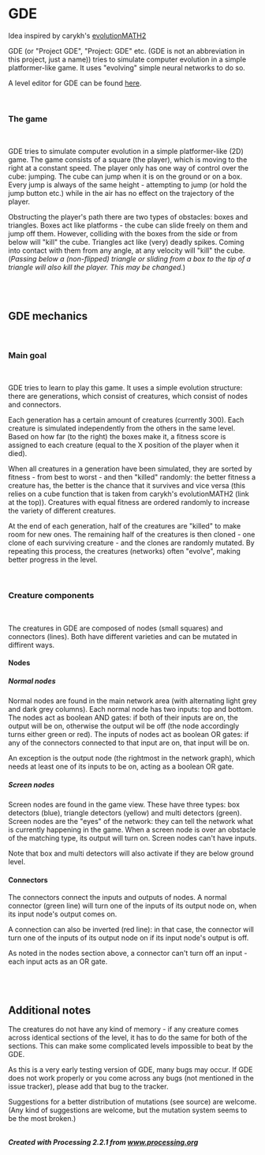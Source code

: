 # GDE

Idea inspired by carykh's [evolutionMATH2](https://www.youtube.com/watch?v=5N7NYc7PPf8)

GDE (or "Project GDE", "Project: GDE" etc. (GDE is not an abbreviation in this project, just a name)) tries to simulate computer evolution in a simple platformer-like game. It uses "evolving" simple neural networks to do so.

A level editor for GDE can be found [here](https://github.com/marko213/GDE-level-editor).

<br><h3>The game</h3></br>

<p>GDE tries to simulate computer evolution in a simple platformer-like (2D) game. The game consists of a square (the player), which is moving to the right at a constant speed. The player only has one way of control over the cube: jumping. The cube can jump when it is on the ground or on a box. Every jump is always of the same height - attempting to jump (or hold the jump button etc.) while in the air has no effect on the trajectory of the player.</p>

<p>Obstructing the player's path there are two types of obstacles: boxes and triangles. Boxes act like platforms - the cube can slide freely on them and jump off them. However, colliding with the boxes from the side or from below will "kill" the cube. Triangles act like (very) deadly spikes. Coming into contact with them from any angle, at any velocity will "kill" the cube.
(<i>Passing below a (non-flipped) triangle or sliding from a box to the tip of a triangle will also kill the player. This may be changed.</i>)</p>
<br></br>


## GDE mechanics

<br><h3>Main goal</h3></br>

<p>GDE tries to learn to play this game. It uses a simple evolution structure: there are generations, which consist of creatures, which consist of nodes and connectors.</p>
<p>Each generation has a certain amount of creatures (currently 300). Each creature is simulated independently from the others in the same level. Based on how far (to the right) the  boxes make it, a fitness score is assigned to each creature (equal to the X position of the player when it died).</p>
<p>When all creatures in a generation have been simulated, they are sorted by fitness - from best to worst - and then "killed" randomly: the better fitness a creature has, the better is the chance that it survives and vice versa (this relies on a cube function that is taken from carykh's evolutionMATH2 (link at the top)). Creatures with equal fitness are ordered randomly to increase the variety of different creatures.</p>
<p>At the end of each generation, half of the creatures are "killed" to make room for new ones. The remaining half of the creatures is then cloned - one clone of each surviving creature - and the clones are randomly mutated. By repeating this process, the creatures (networks) often "evolve", making better progress in the level.</p>

<br><h3>Creature components</h3></br>

<p>The creatures in GDE are composed of nodes (small squares) and connectors (lines). Both have different varieties and can be mutated in diffirent ways.</p>

<b><h4>Nodes</h4></b>

<b><h5>Normal nodes</h5></b>

<p>Normal nodes are found in the main network area (with alternating light grey and dark grey columns). Each normal node has two inputs: top and bottom. The nodes act as boolean AND gates: if both of their inputs are on, the output will be on, otherwise the output wil be off (the node accordingly turns either green or red). The inputs of nodes act as boolean OR gates: if any of the connectors connected to that input are on, that input will be on.</p>
<p>An exception is the output node (the rightmost in the network graph), which needs at least one of its inputs to be on, acting as a boolean OR gate.</p>

<b><h5>Screen nodes</h5></b>

<p>Screen nodes are found in the game view. These have three types: box detectors (blue), triangle detectors (yellow) and multi detectors (green). Screen nodes are the "eyes" of the network: they can tell the network what is currently happening in the game. When a screen node is over an obstacle of the matching type, its output will turn on. Screen nodes can't have inputs.</p>
<p>Note that box and multi detectors will also activate if they are below ground level.</p>

<b><h4>Connectors</h4></b>

<p>The connectors connect the inputs and outputs of nodes. A normal connector (green line) will turn one of the inputs of its output node on, when its input node's output comes on.</p>
<p>A connection can also be inverted (red line): in that case, the connector will turn one of the inputs of its output node on if its input node's output is off.</p>
<p>As noted in the nodes section above, a connector can't turn off an input - each input acts as an OR gate.</p>
<br></br>

## Additional notes

<p>The creatures do not have any kind of memory - if any creature comes across identical sections of the level, it has to do the same for both of the sections. This can make some complicated levels impossible to beat by the GDE.</p>

<p>As this is a very early testing version of GDE, many bugs may occur. If GDE does not work properly or you come across any bugs (not mentioned in the issue tracker), please add that bug to the tracker.</p>

<p>Suggestions for a better distribution of mutations (see source) are welcome. (Any kind of suggestions are welcome, but the mutation system seems to be the most broken.)</p>

<br><b><i>Created with Processing 2.2.1 from www.processing.org</i></b></br>
